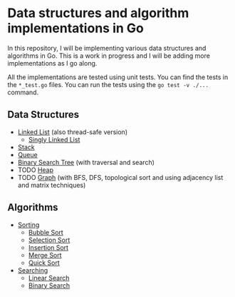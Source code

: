 # Data structures and algorithm implementations in Go

In this repository, I will be implementing various data structures and algorithms in Go. This is a work in progress and
I will be adding more implementations as I go along.

All the implementations are tested using unit tests. You can find the tests in the `*_test.go` files. You can run the
tests using the `go test -v ./...` command.

## Data Structures

- [Linked List](structures/linked-list/linkedlist.go) (also thread-safe version)
    - [Singly Linked List](structures/linked-list/linkedlist.go)
- [Stack](structures/stack/stack.go)
- [Queue](structures/queue/queue.go)
- [Binary Search Tree](structures/trees/binary-tree.go) (with traversal and search)
- TODO [Heap](heap.go)
- TODO [Graph](structures/graphs/graphs.go) (with BFS, DFS, topological sort and using adjacency list and matrix
  techniques)

## Algorithms

- [Sorting](algorithms/sorting/sorting.go)
    - [Bubble Sort](algorithms/sorting/bubble-sort.go)
    - [Selection Sort](sorting.go)
    - [Insertion Sort](algorithms/sorting/insertion-sort.go)
    - [Merge Sort](algorithms/sorting/merge-sort.go)
    - [Quick Sort](algorithms/sorting/quick-sort.go)
- [Searching](searching.go)
    - [Linear Search](algorithms/search/linear-search.go)
    - [Binary Search](algorithms/search/binary-search.go)
  